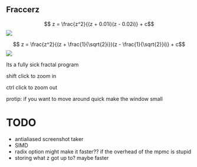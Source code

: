 ## Fraccerz 
$$ z = \frac{z^2}{(z + 0.01i)(z - 0.02i)} + c$$
![](https://github.com/kennoath/fraccerz/blob/master/f1.png)

$$ z = \frac{z^2}{(z + \frac{1}{\sqrt{2}i})(z - \frac{1}{\sqrt{2}}i)} + c$$
![](https://github.com/kennoath/fraccerz/blob/master/f2.png)


Its a fully sick fractal program


shift click to zoom in


ctrl click to zoom out


protip: if you want to move around quick make the window small


# TODO
- antialiased screenshot taker
- SIMD
- radix option might make it faster?? if the overhead of the mpmc is stupid
- storing what z got up to? maybe faster